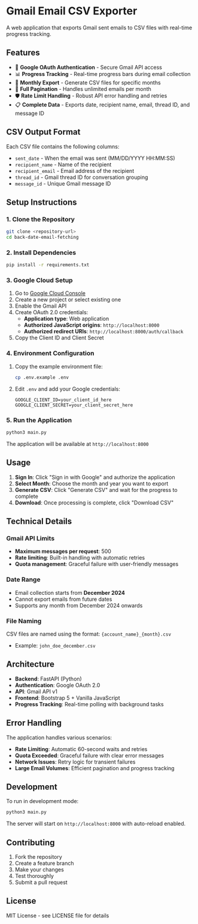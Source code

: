 # Gmail Email CSV Exporter

A web application that exports Gmail sent emails to CSV files with real-time progress tracking.

## Features

- 🔐 **Google OAuth Authentication** - Secure Gmail API access
- 📊 **Progress Tracking** - Real-time progress bars during email collection
- 📅 **Monthly Export** - Generate CSV files for specific months
- 🔄 **Full Pagination** - Handles unlimited emails per month
- 🛡️ **Rate Limit Handling** - Robust API error handling and retries
- 📋 **Complete Data** - Exports date, recipient name, email, thread ID, and message ID

## CSV Output Format

Each CSV file contains the following columns:
- `sent_date` - When the email was sent (MM/DD/YYYY HH:MM:SS)
- `recipient_name` - Name of the recipient
- `recipient_email` - Email address of the recipient  
- `thread_id` - Gmail thread ID for conversation grouping
- `message_id` - Unique Gmail message ID

## Setup Instructions

### 1. Clone the Repository
```bash
git clone <repository-url>
cd back-date-email-fetching
```

### 2. Install Dependencies
```bash
pip install -r requirements.txt
```

### 3. Google Cloud Setup
1. Go to [Google Cloud Console](https://console.cloud.google.com/)
2. Create a new project or select existing one
3. Enable the Gmail API
4. Create OAuth 2.0 credentials:
   - **Application type**: Web application
   - **Authorized JavaScript origins**: `http://localhost:8000`
   - **Authorized redirect URIs**: `http://localhost:8000/auth/callback`
5. Copy the Client ID and Client Secret

### 4. Environment Configuration
1. Copy the example environment file:
   ```bash
   cp .env.example .env
   ```
2. Edit `.env` and add your Google credentials:
   ```
   GOOGLE_CLIENT_ID=your_client_id_here
   GOOGLE_CLIENT_SECRET=your_client_secret_here
   ```

### 5. Run the Application
```bash
python3 main.py
```

The application will be available at `http://localhost:8000`

## Usage

1. **Sign In**: Click "Sign in with Google" and authorize the application
2. **Select Month**: Choose the month and year you want to export
3. **Generate CSV**: Click "Generate CSV" and wait for the progress to complete
4. **Download**: Once processing is complete, click "Download CSV"

## Technical Details

### Gmail API Limits
- **Maximum messages per request**: 500
- **Rate limiting**: Built-in handling with automatic retries
- **Quota management**: Graceful failure with user-friendly messages

### Date Range
- Email collection starts from **December 2024**
- Cannot export emails from future dates
- Supports any month from December 2024 onwards

### File Naming
CSV files are named using the format: `{account_name}_{month}.csv`
- Example: `john_doe_december.csv`

## Architecture

- **Backend**: FastAPI (Python)
- **Authentication**: Google OAuth 2.0
- **API**: Gmail API v1
- **Frontend**: Bootstrap 5 + Vanilla JavaScript
- **Progress Tracking**: Real-time polling with background tasks

## Error Handling

The application handles various scenarios:
- **Rate Limiting**: Automatic 60-second waits and retries
- **Quota Exceeded**: Graceful failure with clear error messages
- **Network Issues**: Retry logic for transient failures
- **Large Email Volumes**: Efficient pagination and progress tracking

## Development

To run in development mode:
```bash
python3 main.py
```

The server will start on `http://localhost:8000` with auto-reload enabled.

## Contributing

1. Fork the repository
2. Create a feature branch
3. Make your changes
4. Test thoroughly
5. Submit a pull request

## License

MIT License - see LICENSE file for details